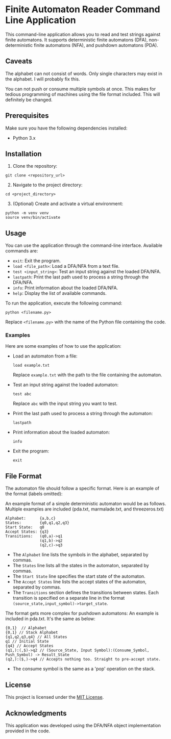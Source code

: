 # Finite Automaton Reader Command Line Application

This command-line application allows you to read and test strings against finite automatons. It supports deterministic finite automatons (DFA), non-deterministic finite automatons (NFA), and pushdown automatons (PDA).

## Caveats

The alphabet can not consist of words. Only single characters may exist in the alphabet. I will probably fix this.

You can not push or consume multiple symbols at once. This makes for tedious programming of machines using the file format included.
This will definitely be changed.

## Prerequisites

Make sure you have the following dependencies installed:

- Python 3.x

## Installation

1. Clone the repository:

```shell
git clone <repository_url>
```

2. Navigate to the project directory:

```shell
cd <project_directory>
```

3. (Optional) Create and activate a virtual environment:

```shell
python -m venv venv
source venv/bin/activate
```

## Usage

You can use the application through the command-line interface. Available commands are:

- `exit`: Exit the program.
- `load <file_path>`: Load a DFA/NFA from a text file.
- `test <input_string>`: Test an input string against the loaded DFA/NFA.
- `lastpath`: Print the last path used to process a string through the DFA/NFA.
- `info`: Print information about the loaded DFA/NFA.
- `help`: Display the list of available commands.

To run the application, execute the following command:

```shell
python <filename.py>
```

Replace `<filename.py>` with the name of the Python file containing the code.

### Examples

Here are some examples of how to use the application:

- Load an automaton from a file:

  ```shell
  load example.txt
  ```

  Replace `example.txt` with the path to the file containing the automaton.

- Test an input string against the loaded automaton:

  ```shell
  test abc
  ```

  Replace `abc` with the input string you want to test.

- Print the last path used to process a string through the automaton:

  ```shell
  lastpath
  ```

- Print information about the loaded automaton:

  ```shell
  info
  ```

- Exit the program:

  ```shell
  exit
  ```

## File Format

The automaton file should follow a specific format. Here is an example of the format (labels omitted):

An example format of a simple deterministic automaton would be as follows.
Multiple examples are included (pda.txt, marmalade.txt, and threezeros.txt)
```
Alphabet:      {a,b,c}
States:        {q0,q1,q2,q3}
Start State:   q0
Accept States: {q3}
Transitions:   (q0,a)->q1
               (q1,b)->q2
               (q2,c)->q3
```

- The `Alphabet` line lists the symbols in the alphabet, separated by commas.
- The `States` line lists all the states in the automaton, separated by commas.
- The `Start State` line specifies the start state of the automaton.
- The `Accept States` line lists the accept states of the automaton, separated by commas.
- The `Transitions` section defines the transitions between states. Each transition is specified on a separate line in the format `(source_state,input_symbol)->target_state`.

The format gets more complex for pushdown automatons:
An example is included in pda.txt. It's the same as below:

```
{0,1}  // Alphabet
{0,1} // Stack Alphabet
{q1,q2,q3,q4} // All States
q1 // Initial State
{q4} // Accept States
(q1,):(,$)->q2 // (Source_State, Input Symbol):(Consume_Symbol, Push_Symbol) -> Result_State
(q2,):($,)->q4 // Accepts nothing too. Straight to pre-accept state.
```
- The consume symbol is the same as a 'pop' operation on the stack.

## License

This project is licensed under the [MIT License](LICENSE).

## Acknowledgments

This application was developed using the DFA/NFA object implementation provided in the code.
